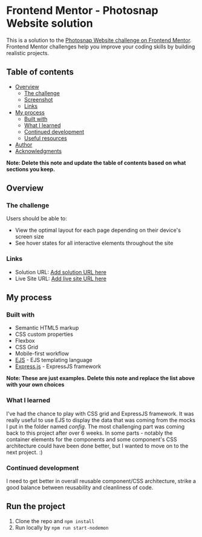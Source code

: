 # Frontend Mentor - Photosnap Website solution

This is a solution to the [Photosnap Website challenge on Frontend Mentor](https://www.frontendmentor.io/challenges/photosnap-multipage-website-nMDSrNmNW). Frontend Mentor challenges help you improve your coding skills by building realistic projects.


## Table of contents

- [Overview](#overview)
  - [The challenge](#the-challenge)
  - [Screenshot](#screenshot)
  - [Links](#links)
- [My process](#my-process)
  - [Built with](#built-with)
  - [What I learned](#what-i-learned)
  - [Continued development](#continued-development)
  - [Useful resources](#useful-resources)
- [Author](#author)
- [Acknowledgments](#acknowledgments)

**Note: Delete this note and update the table of contents based on what sections you keep.**

## Overview

### The challenge

Users should be able to:

- View the optimal layout for each page depending on their device's screen size
- See hover states for all interactive elements throughout the site

### Links

- Solution URL: [Add solution URL here](https://your-solution-url.com)
- Live Site URL: [Add live site URL here](https://your-live-site-url.com)

## My process

### Built with

- Semantic HTML5 markup
- CSS custom properties
- Flexbox
- CSS Grid
- Mobile-first workflow
- [EJS](https://ejs.co/) - EJS templating language
- [Express.js](https://expressjs.com/) - ExpressJS framework

**Note: These are just examples. Delete this note and replace the list above with your own choices**

### What I learned

I've had the chance to play with CSS grid and ExpressJS framework. It was really useful to use EJS to display the data that was coming from the mocks I put in the folder named *config*. The most challenging part was coming back to this project after over 6 weeks.
In some parts - notably the container elements for the components and some component's CSS architecture could have been done better, but I wanted to move on to the next project. :)


### Continued development

I need to get better in overall reusable component/CSS architecture, strike a good balance between reusability and cleanliness of code.

## Run the project

1. Clone the repo and `npm install`
2. Run locally by `npm run start-nodemon`